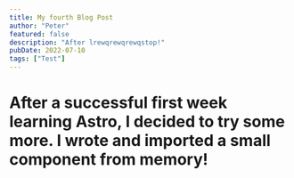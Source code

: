 ```yaml
---
title: My fourth Blog Post
author: "Peter"
featured: false
description: "After lrewqrewqrewqstop!"
pubDate: 2022-07-10
tags: ["Test"]
---
```


# After a successful first week learning Astro, I decided to try some more. I wrote and imported a small component from memory!
